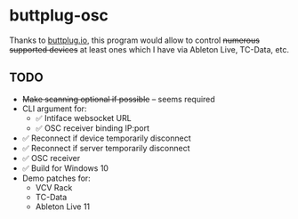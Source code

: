 # buttplug-osc

Thanks to [buttplug.io](https://buttplug.io/), this program would allow to control
~~numerous supported devices~~ at least ones which I have via Ableton Live, TC-Data, etc.

## TODO

* ~~Make scanning optional if possible~~ – seems required
* CLI argument for:
    * ✅ Intiface websocket URL
    * ✅ OSC receiver binding IP:port
* ✅ Reconnect if device temporarily disconnect
* ✅ Reconnect if server temporarily disconnect
* ✅ OSC receiver
* ✅ Build for Windows 10
* Demo patches for:
    * VCV Rack
    * TC-Data
    * Ableton Live 11
